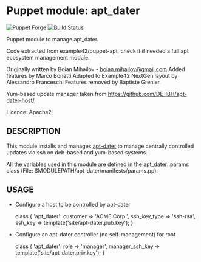 # Puppet module: apt_dater

[![Puppet Forge](http://img.shields.io/puppetforge/v/gnubilafrance/apt_dater.svg)](https://forge.puppetlabs.com/gnubilafrance/apt_dater)
[![Build Status](https://travis-ci.org/gnubila-france/puppet-apt_dater.png?branch=master)](https://travis-ci.org/gnubila-france/puppet-apt_dater)

Puppet module to manage apt_dater.

Code extracted from example42/puppet-apt, check it if needed a full apt ecosystem management module.

Originally written by Boian Mihailov - boian.mihailov@gmail.com
Added features by Marco Bonetti
Adapted to Example42 NextGen layout by Alessandro Franceschi
Features removed by Baptiste Grenier.

Yum-based update manager taken from https://github.com/DE-IBH/apt-dater-host/

Licence: Apache2

## DESCRIPTION

This module installs and manages [apt-dater](http://www.ibh.de/apt-dater/)
to manage centrally controlled updates via ssh on deb-based and yum-based
systems.

All the variables used in this module are defined in the apt_dater::params class
(File: $MODULEPATH/apt_dater/manifests/params.pp).

## USAGE

- Configure a host to be controlled by apt-dater

  class { 'apt_dater':
    customer     => 'ACME Corp.',
    ssh_key_type => 'ssh-rsa',
    ssh_key      => template('site/apt-dater.pub.key');
  }

- Configure an apt-dater controller (no self-management) for root

  class { 'apt_dater':
    role            => 'manager',
    manager_ssh_key => template('site/apt-dater.priv.key');
  }
